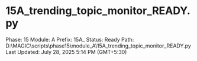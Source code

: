 # 15A_trending_topic_monitor_READY.py

Phase: 15
Module: A
Prefix: 15A_
Status: Ready
Path: D:\MAGIC\scripts\phase15\module_A\15A_trending_topic_monitor_READY.py
Last Updated: July 28, 2025 5:14 PM (GMT+5:30)